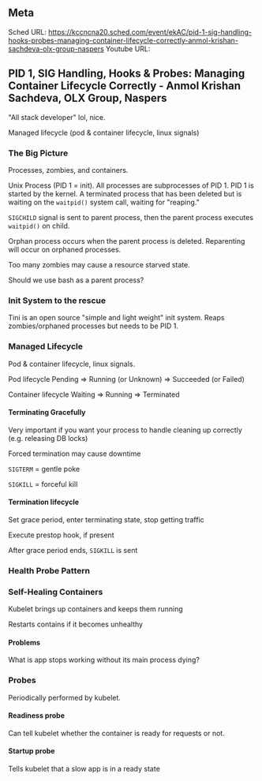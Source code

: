 ## Meta
Sched URL: https://kccncna20.sched.com/event/ekAC/pid-1-sig-handling-hooks-probes-managing-container-lifecycle-correctly-anmol-krishan-sachdeva-olx-group-naspers
Youtube URL:

## PID 1, SIG Handling, Hooks & Probes: Managing Container Lifecycle Correctly - Anmol Krishan Sachdeva, OLX Group, Naspers

"All stack developer" lol, nice.

Managed lifecycle (pod & container lifecycle, linux signals)

### The Big Picture
Processes, zombies, and containers.

Unix Process (PID 1 = init). All processes are subprocesses of PID 1. PID 1 is started by the kernel. A terminated process that has been deleted but is waiting on the `waitpid()` system call, waiting for "reaping."

`SIGCHILD` signal is sent to parent process, then the parent process executes `waitpid()` on child.

Orphan process occurs when the parent process is deleted. Reparenting will occur on orphaned processes.

Too many zombies may cause a resource starved state.

Should we use bash as a parent process?

### Init System to the rescue
Tini is an open source "simple and light weight" init system. Reaps zombies/orphaned processes but needs to be PID 1.

### Managed Lifecycle
Pod & container lifecycle, linux signals.

Pod lifecycle
Pending => Running (or Unknown) => Succeeded (or Failed)

Container lifecycle
Waiting => Running => Terminated

#### Terminating Gracefully
Very important if you want your process to handle cleaning up correctly (e.g. releasing DB locks)

Forced termination may cause downtime

`SIGTERM` = gentle poke

`SIGKILL` = forceful kill

#### Termination lifecycle
Set grace period, enter terminating state, stop getting traffic

Execute prestop hook, if present

After grace period ends, `SIGKILL` is sent

### Health Probe Pattern

### Self-Healing Containers
Kubelet brings up containers and keeps them running

Restarts contains if it becomes unhealthy

#### Problems
What is app stops working without its main process dying?

### Probes
Periodically performed by kubelet.

#### Readiness probe
Can tell kubelet whether the container is ready for requests or not.

#### Startup probe
Tells kubelet that a slow app is in a ready state
